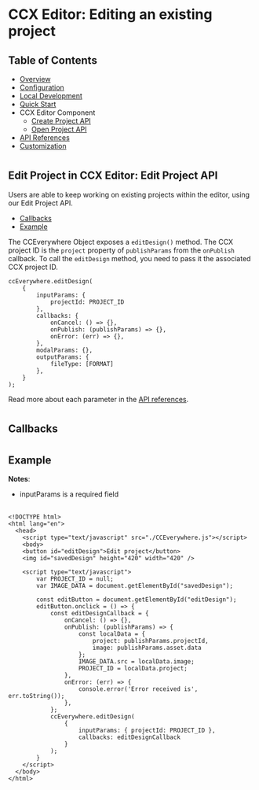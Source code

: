 # CCX Editor: Editing an existing project

## Table of Contents
* [Overview](overview.md)
* [Configuration](configuration.md)
* [Local Development](local_dev.md)
* [Quick Start](quickstart.md)
* CCX Editor Component
  * [Create Project API](create_project.md)
  * [Open Project API](edit_project.md)
* [API References](api_ref.md)
* [Customization](customization.md)
#
## Edit Project in CCX Editor: Edit Project API
Users are able to keep working on existing projects within the editor, using our Edit Project API. 

  
  - [Callbacks](#callbacks)
  - [Example](#example)

The CCEverywhere Object exposes a `editDesign()` method. The CCX project ID is the `project` property of `publishParams` from the `onPublish` callback. To call the `editDesign` method, you need to pass it the associated CCX project ID.

```
ccEverywhere.editDesign(
    {
        inputParams: { 
            projectId: PROJECT_ID 
        },
        callbacks: {
            onCancel: () => {},
            onPublish: (publishParams) => {},
            onError: (err) => {},
        },
        modalParams: {},
        outputParams: { 
            fileType: [FORMAT]
        },
    }
);
```
Read more about each parameter in the [API references](api_ref.md).
#
## Callbacks


#
## Example
__Notes__:
* inputParams is a required field
<br></br>
```
<!DOCTYPE html>
<html lang="en">
  <head>
    <script type="text/javascript" src="./CCEverywhere.js"></script>
    <body>
    <button id="editDesign">Edit project</button>
    <img id="savedDesign" height="420" width="420" />

    <script type="text/javascript">
        var PROJECT_ID = null;
        var IMAGE_DATA = document.getElementById("savedDesign");

        const editButton = document.getElementById("editDesign");
        editButton.onclick = () => {
            const editDesignCallback = {
                onCancel: () => {},
                onPublish: (publishParams) => {
                    const localData = { 
                        project: publishParams.projectId, 
                        image: publishParams.asset.data 
                    };
                    IMAGE_DATA.src = localData.image;
                    PROJECT_ID = localData.project;
                },
                onError: (err) => {
                    console.error('Error received is', err.toString());
                },
            };
            ccEverywhere.editDesign(
                {
                    inputParams: { projectId: PROJECT_ID },
                    callbacks: editDesignCallback
                }
            );
        }
    </script>
  </body> 
</html>
```

